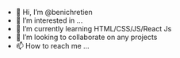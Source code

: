 - 👋 Hi, I’m @benichretien
- 👀 I’m interested in ...
- 🌱 I’m currently learning HTML/CSS/JS/React Js
- 💞️ I’m looking to collaborate on any projects
- 📫 How to reach me ...

<!---
benichretien/benichretien is a ✨ special ✨ repository because its `README.md` (this file) appears on your GitHub profile.
You can click the Preview link to take a look at your changes.
--->
